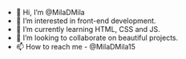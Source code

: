 - 👋 Hi, I’m @MilaDMila
- 👀 I’m interested in front-end development.
- 🌱 I’m currently learning HTML, CSS and JS.
- 💞️ I’m looking to collaborate on beautiful projects.
- 📫 How to reach me - @MilaDMila15

<!---
MilaDMila/MilaDMila is a ✨ special ✨ repository because its `README.md` (this file) appears on your GitHub profile.
You can click the Preview link to take a look at your changes.
--->
